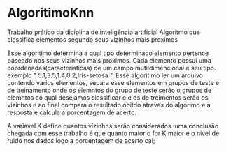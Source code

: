 # AlgoritimoKnn
Trabalho prático da diciplina de inteligência artificial
Algoritmo que classifica elementos segundo seus vizinhos mais proximos
 
 Esse algoritimo determina a qual tipo determinado elemento pertence baseado 
 nos seus vizinhos mais proximos.
 Cada elemento possui uma coordenadas(caracteristicas) de um campo mutildimencional e seu tipo.
 exemplo " 5.1,3.5,1.4,0.2,Iris-setosa ".
 Esse algoritimo ler um arquivo contendo varios elementos, separa esse elementos em grupos de teste e de treinamento
 onde os elemntos do grupo de teste serão o grupos de elemntos ao qual desejamos classificar e e os de treimentos serão os vizinhos
 e ao final compara o resultado obitdo atraves do algorimo e a resposta e calcula a porcentagem de acerto.

A variavel K define quantos vizinhos serão considerados.
uma conclusão chegada com esse trabalho é que quanto maior o for K maior é o
nivel de ruido nos dados logo a porcentagem de acerto cai;
